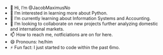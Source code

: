 - 👋 Hi, I’m @JacobMaximusNo
- 👀 I’m interested in learning more about Python.
- 🌱 I’m currently learning about Information Systems and Accounting.
- 💞️ I’m looking to collaborate on new projects further analyzing domestic and international markets.
- 📫 How to reach me, notficiations are on for here.
- 😄 Pronouns: he/him
- ⚡ Fun fact: I just started to code within the past 6mo.

<!---
JacobMaximusNo/JacobMaximusNo is a ✨ special ✨ repository because its `README.md` (this file) appears on your GitHub profile.
You can click the Preview link to take a look at your changes.
--->
